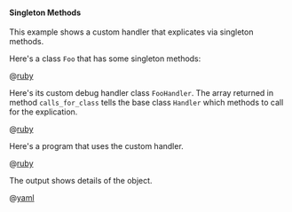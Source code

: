#### Singleton Methods

This example shows a custom handler that explicates via singleton methods.

Here's a class ```Foo``` that has some singleton methods:
 
@[ruby](foo.rb)

Here's its custom debug handler class ```FooHandler```.  The array returned in method ```calls_for_class``` tells the base class ```Handler``` which methods to call for the explication.

@[ruby](foo_handler.rb)

Here's a program that uses the custom handler.

@[ruby](show.rb)

The output shows details of the object.

@[yaml](show.yaml)
